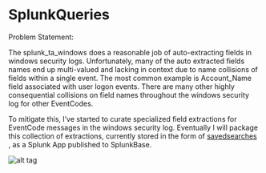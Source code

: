 # SplunkQueries

Problem Statement:
 
The splunk_ta_windows does a reasonable job of auto-extracting fields in windows security logs.  Unfortunately, many of the auto extracted fields names end up multi-valued and lacking in context due to name collisions of fields within a single event.  The most common example is Account_Name field associated with user logon events.  There are many other highly consequential collisions on field names throughout the windows security log for other EventCodes. 

To mitigate this, I’ve started to curate specialized field extractions for EventCode messages in the windows security log. Eventually I will package this collection of extractions, currently stored in the form of [savedsearches](https://github.com/dstaulcu/Splunk_SavedSearches/blob/master/savedsearches.conf)
, as a Splunk App published to SplunkBase.

![alt tag](https://github.com/dstaulcu/Splunk_SavedSearches/blob/master/screenshot.gif)
